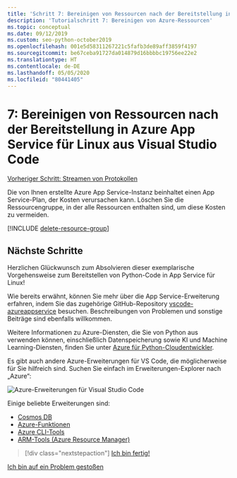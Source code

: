 ```yaml
---
title: 'Schritt 7: Bereinigen von Ressourcen nach der Bereitstellung in Azure App Service für Linux aus Visual Studio Code'
description: 'Tutorialschritt 7: Bereinigen von Azure-Ressourcen'
ms.topic: conceptual
ms.date: 09/12/2019
ms.custom: seo-python-october2019
ms.openlocfilehash: 001e5d58311267221c5fafb3de89aff3859f4197
ms.sourcegitcommit: be67ceba91727da014879d16bbbbc19756ee22e2
ms.translationtype: HT
ms.contentlocale: de-DE
ms.lasthandoff: 05/05/2020
ms.locfileid: "80441405"
---
```

# <a name="7-clean-up-resources-after-deploying-to-azure-app-service-on-linux-from-visual-studio-code"></a>7: Bereinigen von Ressourcen nach der Bereitstellung in Azure App Service für Linux aus Visual Studio Code

[Vorheriger Schritt: Streamen von Protokollen](tutorial-deploy-app-service-on-linux-06.md)

Die von Ihnen erstellte Azure App Service-Instanz beinhaltet einen App Service-Plan, der Kosten verursachen kann. Löschen Sie die Ressourcengruppe, in der alle Ressourcen enthalten sind, um diese Kosten zu vermeiden.

[!INCLUDE [delete-resource-group](includes/delete-resource-group.md)]

## <a name="next-steps"></a>Nächste Schritte

Herzlichen Glückwunsch zum Absolvieren dieser exemplarische Vorgehensweise zum Bereitstellen von Python-Code in App Service für Linux!

Wie bereits erwähnt, können Sie mehr über die App Service-Erweiterung erfahren, indem Sie das zugehörige GitHub-Repository [vscode-azureappservice](https://github.com/Microsoft/vscode-azureappservice) besuchen. Beschreibungen von Problemen und sonstige Beiträge sind ebenfalls willkommen.

Weitere Informationen zu Azure-Diensten, die Sie von Python aus verwenden können, einschließlich Datenspeicherung sowie KI und Machine Learning-Diensten, finden Sie unter [Azure für Python-Cloudentwickler](https://docs.microsoft.com/python/azure/?view=azure-python).

Es gibt auch andere Azure-Erweiterungen für VS Code, die möglicherweise für Sie hilfreich sind. Suchen Sie einfach im Erweiterungen-Explorer nach „Azure“:

![Azure-Erweiterungen für Visual Studio Code](media/deploy-containers/azure-extensions-for-visual-studio-code.png)

Einige beliebte Erweiterungen sind:

- [Cosmos DB](https://marketplace.visualstudio.com/items?itemName=ms-azuretools.vscode-cosmosdb)
- [Azure-Funktionen](https://marketplace.visualstudio.com/items?itemName=ms-azuretools.vscode-azurefunctions)
- [Azure CLI-Tools](https://marketplace.visualstudio.com/items?itemName=ms-vscode.azurecli)
- [ARM-Tools (Azure Resource Manager)](https://marketplace.visualstudio.com/items?itemName=msazurermtools.azurerm-vscode-tools)

> [!div class="nextstepaction"]
> [Ich bin fertig!](https://docs.microsoft.com/python/azure/?view=azure-python) 

[Ich bin auf ein Problem gestoßen](https://www.research.net/r/PWZWZ52?tutorial=vscode-appservice-python&step=07-clean-up-resources)
